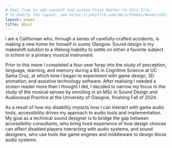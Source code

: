 ```yaml
---
# Feel free to add content and custom Front Matter to this file.
# To modify the layout, see https://jekyllrb.com/docs/themes/#overriding-theme-defaults
layout: pages
title: About
---
```

<div class="main_content">
    <section class="center" id="about">
        <p>I am a Californian who, through a series of carefully-crafted accidents, is making a new home for himself in sunny Glasgow. Sound design is my makeshift solution to a lifelong inability to settle on either a favorite subject in school or a primary musical instrument.</p>
        
<p>Prior to this move I completed a four-year foray into the study of perception, language, learning, and memory during a BS in Cognitive Science at UC Santa Cruz, at which time I began to experiment with game design, 3D animation, and assistive technology software. After realising I needed a screen reader more than I thought I did, I decided to narrow my focus to the study of the musical senses by enrolling in an MSc in Sound Design and Audiovisual Practice at the University of Glasgow, finishing Fall of 2024.</p>
        <p>As a result of how my disability impacts how I can interact with game audio tools, accessibility drives my approach to audio tools and implementation. My goal as a technical sound designer is to bridge the gap between accessibility consultants, who bring lived experience of how design choices can affect disabled players interacting with audio systems, and sound designers, who use tools like game engines and middleware to design those audio systems.</p>
    </section>
</div>